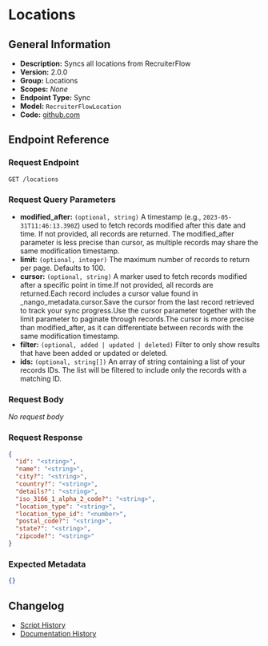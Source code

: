 <!-- BEGIN GENERATED CONTENT -->
# Locations

## General Information

- **Description:** Syncs all locations from RecruiterFlow
- **Version:** 2.0.0
- **Group:** Locations
- **Scopes:** _None_
- **Endpoint Type:** Sync
- **Model:** `RecruiterFlowLocation`
- **Code:** [github.com](https://github.com/NangoHQ/integration-templates/tree/main/integrations/recruiterflow/syncs/locations.ts)


## Endpoint Reference

### Request Endpoint

`GET /locations`

### Request Query Parameters

- **modified_after:** `(optional, string)` A timestamp (e.g., `2023-05-31T11:46:13.390Z`) used to fetch records modified after this date and time. If not provided, all records are returned. The modified_after parameter is less precise than cursor, as multiple records may share the same modification timestamp.
- **limit:** `(optional, integer)` The maximum number of records to return per page. Defaults to 100.
- **cursor:** `(optional, string)` A marker used to fetch records modified after a specific point in time.If not provided, all records are returned.Each record includes a cursor value found in _nango_metadata.cursor.Save the cursor from the last record retrieved to track your sync progress.Use the cursor parameter together with the limit parameter to paginate through records.The cursor is more precise than modified_after, as it can differentiate between records with the same modification timestamp.
- **filter:** `(optional, added | updated | deleted)` Filter to only show results that have been added or updated or deleted.
- **ids:** `(optional, string[])` An array of string containing a list of your records IDs. The list will be filtered to include only the records with a matching ID.

### Request Body

_No request body_

### Request Response

```json
{
  "id": "<string>",
  "name": "<string>",
  "city?": "<string>",
  "country?": "<string>",
  "details?": "<string>",
  "iso_3166_1_alpha_2_code?": "<string>",
  "location_type": "<string>",
  "location_type_id": "<number>",
  "postal_code?": "<string>",
  "state?": "<string>",
  "zipcode?": "<string>"
}
```

### Expected Metadata

```json
{}
```

## Changelog

- [Script History](https://github.com/NangoHQ/integration-templates/commits/main/integrations/recruiterflow/syncs/locations.ts)
- [Documentation History](https://github.com/NangoHQ/integration-templates/commits/main/integrations/recruiterflow/syncs/locations.md)

<!-- END  GENERATED CONTENT -->


